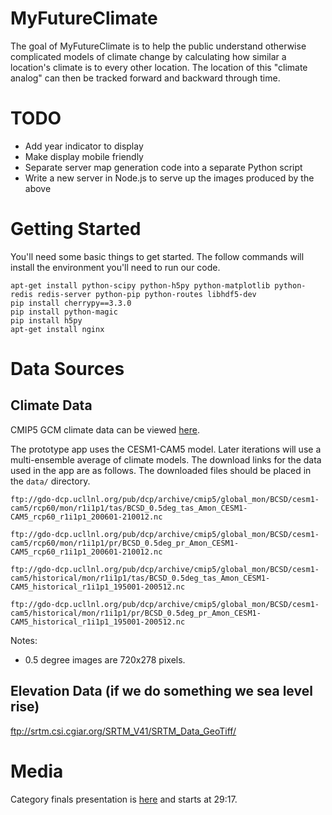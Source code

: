MyFutureClimate
===============

The goal of MyFutureClimate is to help the public understand otherwise
complicated models of climate change by calculating how similar a location's
climate is to every other location. The location of this "climate analog" can
then be tracked forward and backward through time.


TODO
===============
 * Add year indicator to display
 * Make display mobile friendly
 * Separate server map generation code into a separate Python script
 * Write a new server in Node.js to serve up the images produced by the above


Getting Started
===============

You'll need some basic things to get started. The follow commands will install
the environment you'll need to run our code.

    apt-get install python-scipy python-h5py python-matplotlib python-redis redis-server python-pip python-routes libhdf5-dev
    pip install cherrypy==3.3.0
    pip install python-magic
    pip install h5py
    apt-get install nginx


Data Sources
============

Climate Data
------------

CMIP5 GCM climate data can be viewed [here](ftp://gdo-dcp.ucllnl.org/pub/dcp/archive/cmip5/global_mon/).

The prototype app uses the CESM1-CAM5 model. Later iterations will use a multi-ensemble average of climate models. The download links for the data used in the app are as follows. The downloaded files should be placed in the `data/` directory.

    ftp://gdo-dcp.ucllnl.org/pub/dcp/archive/cmip5/global_mon/BCSD/cesm1-cam5/rcp60/mon/r1i1p1/tas/BCSD_0.5deg_tas_Amon_CESM1-CAM5_rcp60_r1i1p1_200601-210012.nc

    ftp://gdo-dcp.ucllnl.org/pub/dcp/archive/cmip5/global_mon/BCSD/cesm1-cam5/rcp60/mon/r1i1p1/pr/BCSD_0.5deg_pr_Amon_CESM1-CAM5_rcp60_r1i1p1_200601-210012.nc

    ftp://gdo-dcp.ucllnl.org/pub/dcp/archive/cmip5/global_mon/BCSD/cesm1-cam5/historical/mon/r1i1p1/tas/BCSD_0.5deg_tas_Amon_CESM1-CAM5_historical_r1i1p1_195001-200512.nc

    ftp://gdo-dcp.ucllnl.org/pub/dcp/archive/cmip5/global_mon/BCSD/cesm1-cam5/historical/mon/r1i1p1/pr/BCSD_0.5deg_pr_Amon_CESM1-CAM5_historical_r1i1p1_195001-200512.nc

Notes:
 * 0.5 degree images are 720x278 pixels.

Elevation Data (if we do something we sea level rise)
-----------------------------------------------------
ftp://srtm.csi.cgiar.org/SRTM_V41/SRTM_Data_GeoTiff/


Media
=====
Category finals presentation is [here](https://www.youtube.com/watch?v=h_GzzvIa4QY&list=UU3ofNKrKZBn8AvFeG3A6w6A) and starts at 29:17.
